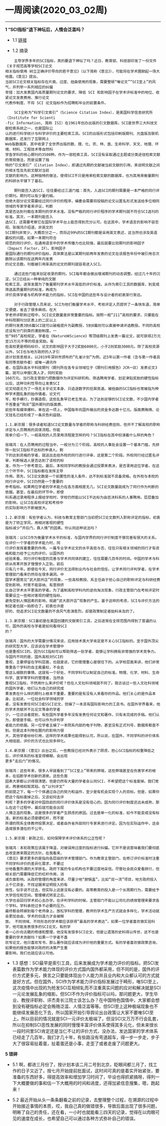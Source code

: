 # 一周阅读(2020_03_02周)

---

**1 “SCI指标”退下神坛后，人情会泛滥吗？**

- 1.1 [链接](https://mp.weixin.qq.com/s/p-WpyQdtbbEOrDhRwmxuYw)

- 1.2 摘录
~~~
    主导学界多年的SCI指标，真的要退下神坛了吗？近日，教育部、科技部印发了一份文件《关于规范高等学校SCI论文  
相关指标使用 树立正确评价导向的若干意见》（以下简称《意见》），可能将在学术圈掀起一场大地震。《意见》提出，   
当前SCI论文相关指标存在片面、过度、扭曲使用的现象，需要整顿“唯论文”“SCI至上”的风气，并列举一系列相应的纠偏  
举措：加大发表国内高质量期刊论文的要求、降低 SCI 和影响因子在学术评标准中的地位、收紧论文发表费用、推行论文  
代表作制度、不将 SCI 论文指标作为招聘和毕业的前置条件。  

    SCI全称为“科学引文索引”（Science Citation Index），是美国科学信息研究所（Institute for Scienti  
-fic Information, 简称 ISI）在1961年创办出版的引文数据库。SCI是世界三大科技文献检索系统之一，也是国际公  
认的进行科学统计与科学评价的主要检索工具。SCI的出版形式包括印刷版期刊、光盘版及联机数据库，还发行了互联网上  
Web版数据库，其中收录了全世界出版的数、理、化、农、林、医、生命科学、天文、地理、环境、材料、工程技术等自然科  
学各学科的核心期刊约3500种。作为一部检索工具，SCI没有采取通过主题或分类途径检索文献的常规做法，而是设置了独  
特的“引文索引”（Citation Index），即通过先期的文献被当前文献的引用，来说明文献之间的相关性及先前文献对当前  
文献的影响力。这种独特的做法，使得SCI不只是用来检索文献的数据库，也为其用来衡量期刊的科研水平铺下了基石。  

    期刊能否入选SCI，往往要经过三道门槛：首先，入选SCI的期刊需要是一本严格的同行评价期刊。期刊可以有少量约稿，  
但绝大部分论文需要经过同行评价的程序，编委会需要将投稿的论文以匿名形式发送给多位相同领域的专家学者来评议，判断  
其是否达到刊载在本期刊的学术水准。没有严格的同行评价程序的学术期刊就不符合SCI选刊的标准。其次，一本期刊能否入  
选SCI，还需要考察它在国际学术平台上能否得到充分认可。在这其中，学术语言的影响不容忽视。张端鸿介绍道，非英文的  
SCI期刊非常少，大概百分之一，而将近99%的SCI期刊都是采用英文表述，这当然也涉及英语霸权的问题。如果一本期刊符合  
规范的同行评价，在通用语言中的学术传播力也比较强，最后就要比较期刊的影响因子（Impact Factor，IF）。影响因子  
是国际通行的期刊评价指标，具体算法是以某期刊前两年发表的论文在该报告年份中被引用总次数除以该期刊在这两年内发表  
的论文总数。刊载被引用率高的论文的期刊就容易进入SCI。  

    通过这些门槛来划定收录的期刊，SCI每年都会做出增减期刊的动态调整。经过几十年的沉淀，SCI已经从一种单纯的文献  
检索工具，逐渐发展为了衡量期刊学术水平高低的评价标准。从作为索引工具的数据库，到变成筛选高质量期刊的标准，再成为  
评价具体学者与机构学术能力的指标，SCI在中国的这些年与设计者的初衷渐行渐远。  

    对于行政管理人员来说，SCI为他们衡量学术水平、考核评定人员提供了一条快车道，简单又便捷，省去了很多麻烦。在大  
学老师评职称过程中，SCI论文数量是非常重要的指标。按照一般“211”高校的要求，只要能在中科院期刊分区表上的二区以上  
的期刊发表3到6篇SCI就可以破格提升为副教授，5到8篇则可以直接申请评选教授。不同的高校还设有分门别类的激励制度。一  
些“985”高校规定，学者在《Nature》《Science》等顶级期刊上发表一篇论文，就可获得2万元至15万元不等的现金奖励。有  
些高校更是明码标价，论文的影响因子大于2奖励6000元，小于2则奖励3000元。除了高校资源以外，SCI也与地方政府的人才引  
进计划息息相关。以2019年深圳市颁布的“孔雀计划”为例，近5年以第一作者（含与第一作者具有同等贡献作者）或唯一通讯作  
者，在国际高水平科技期刊（期刊所在各专业领域位于《期刊引用报告》JCR一区）发表论文3篇，就可以申报C类人才，同时奖励  
160万元。当行政主管部门把数据作为评定科研机构、筛选聘用学者、划定津贴奖励的硬性指标以后，这种功利性导向让发表SCI  
论文彻底沦为了一场无关乎论文本身、只追逐数字的狂飙竞速。被扭曲的SCI指标也常被指为种种学术圈乱象的始作俑者。论文代  
写，枪手横行，抄袭造假，这些乱象早已老生常谈。为了达到足够的SCI论文数，不少国内学者不吝重金“购买”国外期刊的版面费，  
前些年有媒体爆料，单在这一项上，中国每年向国外输出的资金多达数十亿元。版面费贿赂、论文挂名已经形成了一条灰色利益链。  

1.1.新京报：很多读者知道SCI论文数量与学者的职称与科研经费挂钩，但并不了解高校的职称评定与人员聘用的具体流程。你能  
简单介绍一下，一般高校的人员录用流程是怎样的吗？SCI指标在其中扮演着什么样的角色？  

张端鸿：在人员聘用的过程当中，一般分为三个阶段。高校的人事处会设置一个基本门槛，先排除一批SCI指标不达标的申请人。剩  
下的达到资格的学者，就送出去给外校的同行进行评审，这是第二个阶段。外校同行经过匿名评审，判断候选人是否达到了该校的标  
准，作为一个参考意见。最后，本校同学科的教授会通过投票来表决，是否录用这位学者。在这三个环节中，SCI指标都在发挥主导  
作用。首先，SCI论文数是一个前置性的准入条件，达不到标准就不具备资格。在外校与本校的同行评议中，SCI仍然是一个重要的  
参考指标。如果两位学者的学术能力在各方面相差无几，SCI论文数量就成为了同行作为判断的依据。甚至，在最后的环节中，即使  
科系通过录用程序上报给学校时，学校仍然能以SCI不达标为由否决科系的人事聘用。层层叠加的影响，让SCI在高校评定和考核中  
的实际影响力不断被放大。  

1.2.新京报：有些学者认为，科技与教育主管部门当初把SCI论文数列入职称评定的指标，初衷是为了矫正学风，用相对客观的硬性  
指标减少“开后门，靠人情”的因素。你认同这种说法吗？  

张端鸿：以SCI作为衡量学术水平的标准，与国内学界的同行评价制度不够完善有很大的关系。在评价一个学者的学术能力时，同  
行评价发挥着重要的作用。一篇专业学术论文的水平高低与否，往往只有相关领域的同行才有资格和能力给予公允的评价。以国外的  
经验来看，同行评价制度的完善与学术共同体的建立，往往需要几百年的时间。中国的学术与科研从改革开放才慢慢步入正轨，前后  
只有几十年。即使在今天，同行评价无法得到业内与社会的信任。让学术同行评判学者，在学术管理部门看来仍然存在很多漏洞。中  
国学术圈常见“武大郎开店”的现象，一些高校教授、系主任由于担心自己的职称评定与科研经费受到影响，时常不能容纳、有意排挤  
比自己学术水平更高的学者。为了遏制高校学科内的逆向淘汰现象，行政主管部门在考核评定时需要设立一些相对客观的硬性指标，  
避免受到人情因素的影响，规避“武大郎开店”现象的产生。基于这样的考虑，SCI与评价方法的制定者也就一拍即合了。初衷也许是  
好的，但追求SCI论文数量的不良风气愈演愈烈，却是政策制定者始料未及的了。  

1.3.新京报：SCI最初是在美国创建的文献索引工具，之后逐渐在全球范围内得到了普遍的认可。国外的高校与学者是如何看待SCI  
的？  

张端鸿：国外的大学需要分情况来说，应用技术类大学肯定是不关心SCI指标的。至于国外顶尖的研究型大学，应该说在学术管理中  
也是重视SCI的。因为SCI指标可以帮助筛选一批学者，能够让学科拥有非常强的学术竞争力。与国内不同的是，国外高校对SCI的  
重视，主要停留在学科层面，也就是说，它的管理重心是很往下的。从学校层面来讲，他们非常尊重各个学科的自主裁量权，不会去  
管这么细致的事情。这就有一个好处，不同学科可以制定自己的标准。物理、化学、材料、生命科学、医学等学科的管理者，当然会  
重视SCI指标，不然用什么来评价呢？但在人文社科领域就不同了。我访谈过一些人文社科领域的国外学者，他们认为自己的研究成    
果发表在什么样的期刊上根本不重要，重要的是有没有人来看你的作品。他们关心的是作品本身。比如说，一位社会科学领域的学  
者，没有发表任何SCI或SSCI论文，但编了一本具有国际影响力的工具书。在国外学界看来，他的学术贡献并不比论文等身的学者  
少。一位访谈者提到，有些国外学者多年没有发表任何论文和著作，只有未完成的手稿。他们认为，即使是手稿，也可以作为评判学  
者能力的依据。另一位学者主编了一本院系内部的电子刊物，甚至没有正式刊号，数据库都查不到。但是这本刊物在圈内的影响力很  
大，其他学者纷纷引用，这样的学术成果也能得到认可。所以说，在国外，不同学科的评价体系大相径庭，评价的方式也比较多样化。  

1.4.新京报：《意见》出台之后，一些教授已经对外表示了顾虑，担心SCI指标的权重降低之后，评价体系的标准变得模糊，会出现  
更多“走后门”的情况。  

张端鸿：这些年来，很多人早就看到了“SCI至上”带来的弊端，这些弊端甚至在伤害学术的根本，在掐断学术创新的源泉。这些负面  
因素大家都认识得很清楚。但是仍然有大量的学者会认同SCI，不希望把这个标准废掉。我们常说，两害相权取其轻。在“以刊评文”  
的前提之下，每一个个体通过自己的努力和运作，至少是有机会实现个人的目标。但是，如果你把这个指标废掉之后，又该如何去评  
判呢？更多的学者对中国目前的同行评价体系是没有信心的。因为同行评价制度还远未成熟，那么在这个过程中，最后就可能会出现  
人情泛滥的现象。这是很多的学者产生顾虑的原因。过去是单一化的标准，如今不能变成没有标准。新的标准必须是硬杠杆，而不是  
所谓的院系全体教师投票决定，或者由外省外部同行专家来进行评定。因为在实际运作中，这会造成很多潜在的不公平。  

1.5.新京报：新政之后，如何保障学术评价体系的公正性呢？  

张端鸿：本轮政策应该属于降温，对被误用过度的指标进行纠偏。它并不是说意味着我们要彻底去改变原来既定的方针。在我看来，  
《意见》要求更多的是指向各层级的学术管理部门。作为教育主管部门，在修订评价标准时注重不同学科评价的差异化需求，不要过  
分地看重所谓的大学排名，政府下属的专业机构也不要过度地采信。尽管社会民众爱看排行，但相关部门需要降低它的杠杆作用，消  
减负面影响。从政府管理的角度来讲，尽量少地“掀锅盖”。比如“双一流”项目，地方政府投入上千亿资金，不找证据来证明投入的有  
效性，似乎说不过去，但实际上这是没有必要的。高等教育的投入是一个长周期行为，需要给予大学信任和空间。管理模式转变之后，  
大学也会回归学术初心去办学。在评判学科的时候，主管部门不能以公司化的绩效管理来要求各个学科。学科承担过多不必要的压力，  
最终都会转嫁到每个老师身上。放松学科的管理，教师的学术生产方式就会多样化，学术活动就会更加自由，学术的创造力才会被释  
放。 不同领域、不同形态的学术都应该获得“最高的学术表达”。如果一位学者喜欢做实验科学，他可能发表很多的SCI论文。有的学  
者一心扑向古籍的修缮和整理，他没有发很多SCI论文，但是让遗落的史料得以传世，这不也是重要的学术贡献吗？如果一个学者不喜  
欢写论文，他只喜欢写书，那么著作就应该成为评价他的重要方式。有的学者喜欢做政策咨询，如果他的报告能够对政府的决策产生重  
要影响，我们也就应该认可他。  

~~~

- 1.3 感想：SCI最早是索引工具，后来发展成为学术能力评价的指标。把SCI发表篇数作为学术能力体现的评价方式国内国外都采用，但不同的是，国外的评价方式更多元，换言之只要能体现出个人能力并且业内和大众都认可的方式就是好方式。但在国外，SCI作为学术能力评价指标发展过于畸形，唯SCI至上，这次疫情中出现的为抢发SCI互相倾轧而不注重真实问题的应对和解决就是SCI一元论发展乱象的缩影。但SCI不作为评价指标可以吗，那问题更大，学生毕业、教授评职称、评杰青长江院士该怎么办？在中国特色国情中，大家都会想到没有硬指标必定会贿赂泛滥、人情泛滥等等。但SCI至上这种极端现象也不能继续发展恶化下去，所以国家开始引导舆论出台政策让大家不要唯SCI至上。所以目前的情况就是SCI一元评价太极端了，但没SCI又万万不行会乱套，所以在抑制SCI恶性发展的同时慢慢丰富评价体系使得其多元化，但未来很长一段时间里SCI肯定还是当仁不让的评价方式，没办法，发达国家的学术体系已经走了几百年，我们才几十年，有些路没有弯道超车，得一步一步走，步子大了很容易扯着蛋，扯着蛋还是小事，走歪了或者走废了问题更大。



**5 琐碎**

- 5.1 啊，都进三月份了，按计划本该二月二号到北京，眨眼间都三月了，找工作的日子又近了，按七月开始提前批面试，这时间可真的是着实开始紧张，要准备的东西好多，得提高效率和增加学习时间了，毕设也得抓紧搞呀，得列一下大概要做的事和估一下大概用的时间和进度，还得加紧信息搜集，嗯，跑起来！

- 5.2 最近开始从头一条条翻看之前的记录，去整理整个过程，在溯源的过程中开始接近事情的本质，哎，我自己真的做错很多，导致后面出现了很多问题，明晰了自己的责任，还在看，一小时也就能看三四天的记录，觉得在以肉眼可见的速度在成长，也希望自己可以通过各种方式弥补自己的错误。

